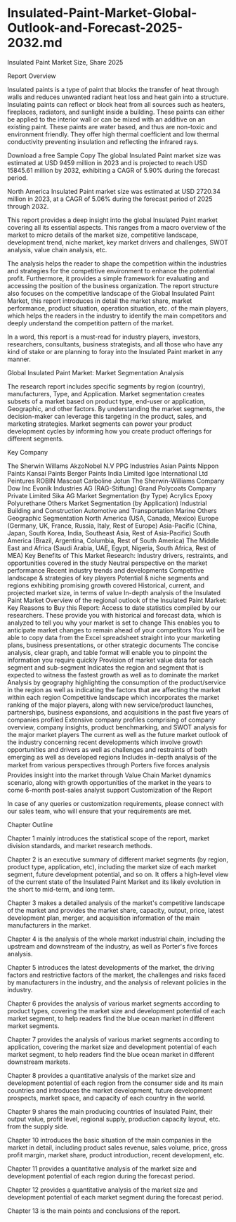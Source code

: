 # Insulated-Paint-Market-Global-Outlook-and-Forecast-2025-2032.md

Insulated Paint Market Size, Share 2025

Report Overview

Insulated paints is a type of paint that blocks the transfer of heat through walls and reduces unwanted radiant heat loss and heat gain into a structure. Insulating paints can reflect or block heat from all sources such as heaters, fireplaces, radiators, and sunlight inside a building. These paints can either be applied to the interior wall or can be mixed with an additive on an existing paint. These paints are water based, and thus are non-toxic and environment friendly. They offer high thermal coefficient and low thermal conductivity preventing insulation and reflecting the infrared rays.


Download a free Sample Copy
The global Insulated Paint market size was estimated at USD 9459 million in 2023 and is projected to reach USD 15845.61 million by 2032, exhibiting a CAGR of 5.90% during the forecast period.

North America Insulated Paint market size was estimated at USD 2720.34 million in 2023, at a CAGR of 5.06% during the forecast period of 2025 through 2032.

This report provides a deep insight into the global Insulated Paint market covering all its essential aspects. This ranges from a macro overview of the market to micro details of the market size, competitive landscape, development trend, niche market, key market drivers and challenges, SWOT analysis, value chain analysis, etc.

The analysis helps the reader to shape the competition within the industries and strategies for the competitive environment to enhance the potential profit. Furthermore, it provides a simple framework for evaluating and accessing the position of the business organization. The report structure also focuses on the competitive landscape of the Global Insulated Paint Market, this report introduces in detail the market share, market performance, product situation, operation situation, etc. of the main players, which helps the readers in the industry to identify the main competitors and deeply understand the competition pattern of the market.

In a word, this report is a must-read for industry players, investors, researchers, consultants, business strategists, and all those who have any kind of stake or are planning to foray into the Insulated Paint market in any manner.

Global Insulated Paint Market: Market Segmentation Analysis

The research report includes specific segments by region (country), manufacturers, Type, and Application. Market segmentation creates subsets of a market based on product type, end-user or application, Geographic, and other factors. By understanding the market segments, the decision-maker can leverage this targeting in the product, sales, and marketing strategies. Market segments can power your product development cycles by informing how you create product offerings for different segments.

Key Company

The Sherwin Willams
AkzoNobel N.V
PPG Industries
Asian Paints
Nippon Paints
Kansai Paints
Berger Paints India Limited
Igoe International Ltd
Peintures ROBIN
Mascoat
Carboline
Jotun
The Sherwin-Williams Company
Dow Inc
Evonik Industries AG (RAG-Stiftung)
Grand Polycoats Company Private Limited
Sika AG
Market Segmentation (by Type)
Acrylics
Epoxy
Polyurethane
Others
Market Segmentation (by Application)
Industrial
Building and Construction
Automotive and Transportation
Marine
Others
Geographic Segmentation
North America (USA, Canada, Mexico)
Europe (Germany, UK, France, Russia, Italy, Rest of Europe)
Asia-Pacific (China, Japan, South Korea, India, Southeast Asia, Rest of Asia-Pacific)
South America (Brazil, Argentina, Columbia, Rest of South America)
The Middle East and Africa (Saudi Arabia, UAE, Egypt, Nigeria, South Africa, Rest of MEA)
Key Benefits of This Market Research:
Industry drivers, restraints, and opportunities covered in the study
Neutral perspective on the market performance
Recent industry trends and developments
Competitive landscape & strategies of key players
Potential & niche segments and regions exhibiting promising growth covered
Historical, current, and projected market size, in terms of value
In-depth analysis of the Insulated Paint Market
Overview of the regional outlook of the Insulated Paint Market:
Key Reasons to Buy this Report:
Access to date statistics compiled by our researchers. These provide you with historical and forecast data, which is analyzed to tell you why your market is set to change
This enables you to anticipate market changes to remain ahead of your competitors
You will be able to copy data from the Excel spreadsheet straight into your marketing plans, business presentations, or other strategic documents
The concise analysis, clear graph, and table format will enable you to pinpoint the information you require quickly
Provision of market value data for each segment and sub-segment
Indicates the region and segment that is expected to witness the fastest growth as well as to dominate the market
Analysis by geography highlighting the consumption of the product/service in the region as well as indicating the factors that are affecting the market within each region
Competitive landscape which incorporates the market ranking of the major players, along with new service/product launches, partnerships, business expansions, and acquisitions in the past five years of companies profiled
Extensive company profiles comprising of company overview, company insights, product benchmarking, and SWOT analysis for the major market players
The current as well as the future market outlook of the industry concerning recent developments which involve growth opportunities and drivers as well as challenges and restraints of both emerging as well as developed regions
Includes in-depth analysis of the market from various perspectives through Porters five forces analysis
Provides insight into the market through Value Chain
Market dynamics scenario, along with growth opportunities of the market in the years to come
6-month post-sales analyst support
Customization of the Report

In case of any queries or customization requirements, please connect with our sales team, who will ensure that your requirements are met.

Chapter Outline

Chapter 1 mainly introduces the statistical scope of the report, market division standards, and market research methods.

Chapter 2 is an executive summary of different market segments (by region, product type, application, etc), including the market size of each market segment, future development potential, and so on. It offers a high-level view of the current state of the Insulated Paint Market and its likely evolution in the short to mid-term, and long term.

Chapter 3 makes a detailed analysis of the market's competitive landscape of the market and provides the market share, capacity, output, price, latest development plan, merger, and acquisition information of the main manufacturers in the market.

Chapter 4 is the analysis of the whole market industrial chain, including the upstream and downstream of the industry, as well as Porter's five forces analysis.

Chapter 5 introduces the latest developments of the market, the driving factors and restrictive factors of the market, the challenges and risks faced by manufacturers in the industry, and the analysis of relevant policies in the industry.

Chapter 6 provides the analysis of various market segments according to product types, covering the market size and development potential of each market segment, to help readers find the blue ocean market in different market segments.

Chapter 7 provides the analysis of various market segments according to application, covering the market size and development potential of each market segment, to help readers find the blue ocean market in different downstream markets.

Chapter 8 provides a quantitative analysis of the market size and development potential of each region from the consumer side and its main countries and introduces the market development, future development prospects, market space, and capacity of each country in the world.

Chapter 9 shares the main producing countries of Insulated Paint, their output value, profit level, regional supply, production capacity layout, etc. from the supply side.

Chapter 10 introduces the basic situation of the main companies in the market in detail, including product sales revenue, sales volume, price, gross profit margin, market share, product introduction, recent development, etc.

Chapter 11 provides a quantitative analysis of the market size and development potential of each region during the forecast period.

Chapter 12 provides a quantitative analysis of the market size and development potential of each market segment during the forecast period.

Chapter 13 is the main points and conclusions of the report.
